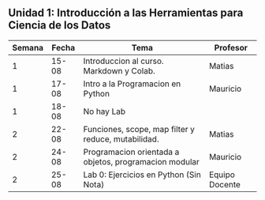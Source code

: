 ## Unidad 1: Introducción a las Herramientas para Ciencia de los Datos

| Semana | Fecha | Tema                                                   | Profesor       |
|--------|-------|--------------------------------------------------------|----------------|
| 1      | 15-08 | Introduccion al curso. Markdown y Colab.               | Matias         |
| 1      | 17-08 | Intro a la Programacion en Python                      | Mauricio       |
| 1      | 18-08 | No hay Lab                                             |                |
| 2      | 22-08 | Funciones, scope, map filter y reduce, mutabilidad.    | Matias         |
| 2      | 24-08 | Programacion orientada a objetos, programacion modular | Mauricio       |
| 2      | 25-08 | Lab 0: Ejercicios en Python (Sin Nota)                 | Equipo Docente |


